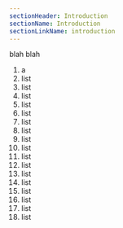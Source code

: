 ```yaml
---
sectionHeader: Introduction
sectionName: Introduction
sectionLinkName: introduction
---
```

blah
blah

1. a
1. list
1. list
1. list
1. list
1. list
1. list
1. list
1. list
1. list
1. list
1. list
1. list
1. list
1. list
1. list
1. list
1. list